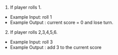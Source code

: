 1. If player rolls 1.
  * Example Input: roll 1
  * Example Output : current score = 0 and lose turn.
2. If player rolls 2,3,4,5,6.
  * Example Input: roll 3
  * Example Output : add 3 to the current score
